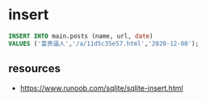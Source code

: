# insert

```sql
INSERT INTO main.posts (name, url, date)
VALUES ('富贵逼人','/a/11d5c35e57.html','2020-12-08');
```

## resources
- https://www.runoob.com/sqlite/sqlite-insert.html